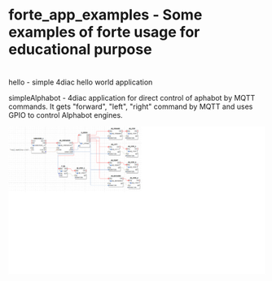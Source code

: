 # forte_app_examples - Some examples of forte usage for educational purpose
#

hello - simple 4diac hello world application

simpleAlphabot - 4diac application for direct control of aphabot by MQTT commands. It gets "forward", "left", "right" command by MQTT and uses GPIO to
control Alphabot engines.

![alt text](https://github.com/alekseym/forte_app_examples/blob/master/doc/simpleAlphabotMQTT.png)